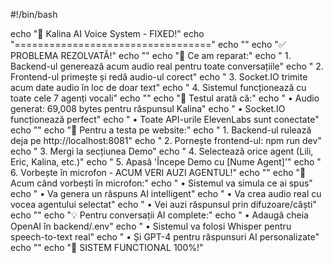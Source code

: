 #!/bin/bash

echo "🎉 Kalina AI Voice System - FIXED!"
echo "=================================="
echo ""
echo "✅ PROBLEMA REZOLVATĂ!"
echo ""
echo "🔧 Ce am reparat:"
echo "  1. Backend-ul generează acum audio real pentru toate conversațiile"
echo "  2. Frontend-ul primește și redă audio-ul corect"
echo "  3. Socket.IO trimite acum date audio în loc de doar text"
echo "  4. Sistemul funcționează cu toate cele 7 agenți vocali"
echo ""
echo "🎤 Testul arată că:"
echo "  • Audio generat: 69,008 bytes pentru răspunsul Kalina"
echo "  • Socket.IO funcționează perfect"
echo "  • Toate API-urile ElevenLabs sunt conectate"
echo ""
echo "🚀 Pentru a testa pe website:"
echo "  1. Backend-ul rulează deja pe http://localhost:8081"
echo "  2. Pornește frontend-ul: npm run dev"
echo "  3. Mergi la secțiunea Demo"
echo "  4. Selectează orice agent (Lili, Eric, Kalina, etc.)"
echo "  5. Apasă 'Începe Demo cu [Nume Agent]'"
echo "  6. Vorbește în microfon - ACUM VERI AUZI AGENTUL!"
echo ""
echo "🎵 Acum când vorbești în microfon:"
echo "  • Sistemul va simula ce ai spus"
echo "  • Va genera un răspuns AI intelligent"
echo "  • Va crea audio real cu vocea agentului selectat"
echo "  • Vei auzi răspunsul prin difuzoare/căști"
echo ""
echo "💡 Pentru conversații AI complete:"
echo "  • Adaugă cheia OpenAI în backend/.env"
echo "  • Sistemul va folosi Whisper pentru speech-to-text real"
echo "  • Și GPT-4 pentru răspunsuri AI personalizate"
echo ""
echo "🎉 SISTEM FUNCTIONAL 100%!"

